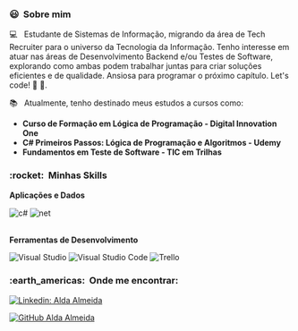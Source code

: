 <h3> 😃 &nbsp;Sobre mim </h3>
 
💻 &nbsp; Estudante de Sistemas de Informação, migrando da área de Tech Recruiter para o universo da Tecnologia da Informação. Tenho interesse em atuar nas áreas de Desenvolvimento Backend e/ou Testes de Software, explorando como ambas podem trabalhar juntas para criar soluções eficientes e de qualidade. Ansiosa para programar o próximo capítulo. Let's code! 🚀 🚀.
   
📚 &nbsp; Atualmente, tenho destinado meus estudos a cursos como:
   
  - **Curso de Formação em Lógica de Programação - Digital Innovation One**
  - **C# Primeiros Passos: Lógica de Programação e Algoritmos - Udemy**
  - **Fundamentos em Teste de Software - TIC em Trilhas**


    
 <h3> :rocket: &nbsp;Minhas Skills </h3>

 
 **Aplicações e Dados**
   
  <div style="display: inline_block">
  <img align="center" alt="c#" src="https://img.shields.io/badge/C%23-239120?style=for-the-badge&logo=c-sharp&logoColor=white" />
  <img align="center" alt="net" src="https://img.shields.io/badge/.NET-5C2D91?style=for-the-badge&logo=.net&logoColor=white" />


</div><br/>


 **Ferramentas de Desenvolvimento**
 
   ![Visual Studio](https://img.shields.io/badge/-Visual%20Studio-333333?style=flat&logo=visual-studio&logoColor=9400d3)
   ![Visual Studio Code](https://img.shields.io/badge/-Visual%20Studio%20Code-333333?style=flat&logo=visual-studio-code&logoColor=007ACC)
   ![Trello](https://img.shields.io/badge/-Trello-333333?style=flat&logo=trello&logoColor=007ACC)

   
 
 <h3> :earth_americas: &nbsp;Onde me encontrar: </h3>
 
 [![Linkedin: Alda Almeida](https://img.shields.io/badge/-Alda_Almeida-blue?style=flat-square&logo=Linkedin&logoColor=white&link=https://www.linkedin.com/in/aldaalmeidatech/)](https://www.linkedin.com/in/aldaalmeidatech/)

 [![GitHub Alda Almeida](https://img.shields.io/github/followers/Aldaalmeida?label=follow&style=social)](https://github.com/Aldaalmeida)
